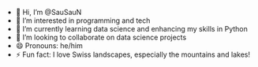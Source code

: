 - 👋 Hi, I’m @SauSauN
- 👀 I’m interested in programming and tech 
- 🌱 I’m currently learning data science and enhancing my skills in Python
- 💞️ I’m looking to collaborate on data science projects
- 😄 Pronouns: he/him
- ⚡ Fun fact: I love Swiss landscapes, especially the mountains and lakes!

<!---
SauSauN/SauSauN is a ✨ special ✨ repository because its `README.md` (this file) appears on your GitHub profile.
You can click the Preview link to take a look at your changes.
--->
